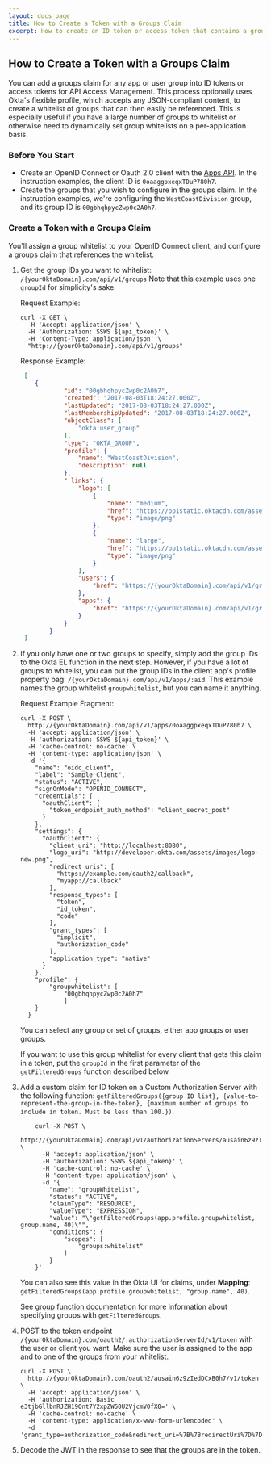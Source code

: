 ```yaml
---
layout: docs_page
title: How to Create a Token with a Groups Claim
excerpt: How to create an ID token or access token that contains a groups claim
---
```


## How to Create a Token with a Groups Claim

You can add a groups claim for any app or user group into ID tokens or access tokens for API Access Management.
This process optionally uses Okta's flexible profile, which accepts any JSON-compliant content, to create a whitelist of groups
that can then easily be referenced. This is especially useful if you have a large number of groups to whitelist or otherwise
need to dynamically set group whitelists on a per-application basis.

### Before You Start

* Create an OpenID Connect or Oauth 2.0 client with the [Apps API](/docs/api/resources/apps.html#request-example-8). In the instruction examples, the client ID is `0oaaggpxeqxTDuP780h7`.
* Create the groups that you wish to configure in the groups claim. In the instruction examples, we're configuring the `WestCoastDivision` group, and its group ID is `00gbhqhpycZwp0c2A0h7`.

### Create a Token with a Groups Claim

You'll assign a group whitelist to your OpenID Connect client, and configure a groups claim that references the whitelist.

1. Get the group IDs you want to whitelist: `/{yourOktaDomain}.com/api/v1/groups`
   Note that this example uses one `groupId` for simplicity's sake.

   Request Example:
    ~~~
    curl -X GET \
      -H 'Accept: application/json' \
      -H 'Authorization: SSWS ${api_token}' \
      -H 'Content-Type: application/json' \
      "http://{yourOktaDomain}.com/api/v1/groups"
    ~~~
    
    Response Example:
    ~~~json
     [
        {
                "id": "00gbhqhpycZwp0c2A0h7",
                "created": "2017-08-03T18:24:27.000Z",
                "lastUpdated": "2017-08-03T18:24:27.000Z",
                "lastMembershipUpdated": "2017-08-03T18:24:27.000Z",
                "objectClass": [
                    "okta:user_group"
                ],
                "type": "OKTA_GROUP",
                "profile": {
                    "name": "WestCoastDivision",
                    "description": null
                },
                "_links": {
                    "logo": [
                        {
                            "name": "medium",
                            "href": "https://op1static.oktacdn.com/assets/img/logos/groups/okta-medium.d7fb831bc4e7e1a5d8bd35dfaf405d9e.png",
                            "type": "image/png"
                        },
                        {
                            "name": "large",
                            "href": "https://op1static.oktacdn.com/assets/img/logos/groups/okta-large.511fcb0de9da185b52589cb14d581c2c.png",
                            "type": "image/png"
                        }
                    ],
                    "users": {
                        "href": "https://{yourOktaDomain}.com/api/v1/groups/00gbhqhpycZwp0c2A0h7/users"
                    },
                    "apps": {
                        "href": "https://{yourOktaDomain}.com/api/v1/groups/00gbhqhpycZwp0c2A0h7/apps"
                    }
                }
            }
     ]
    ~~~
    

2. If you only have one or two groups to specify, simply add the group IDs to the Okta EL function in the next step.
   However, if you have a lot of groups to whitelist, you can put the group IDs in the client app's profile property bag: `/{yourOktaDomain}.com/api/v1/apps/:aid`.
   This example names the group whitelist `groupwhitelist`, but you can name it anything.
    
    Request Example Fragment:
    ~~~curl
    curl -X POST \
      http://{yourOktaDomain}.com/api/v1/apps/0oaaggpxeqxTDuP780h7 \
      -H 'accept: application/json' \
      -H 'authorization: SSWS ${api_token}' \
      -H 'cache-control: no-cache' \
      -H 'content-type: application/json' \
      -d '{
        "name": "oidc_client",
        "label": "Sample Client",
        "status": "ACTIVE",
        "signOnMode": "OPENID_CONNECT",
        "credentials": {
          "oauthClient": {
            "token_endpoint_auth_method": "client_secret_post"
          }
        },
        "settings": {
          "oauthClient": {
            "client_uri": "http://localhost:8080",
            "logo_uri": "http://developer.okta.com/assets/images/logo-new.png",
            "redirect_uris": [
              "https://example.com/oauth2/callback",
              "myapp://callback"
            ],
            "response_types": [
              "token",
              "id_token",
              "code"
            ],
            "grant_types": [
              "implicit",
              "authorization_code"
            ],
            "application_type": "native"
          }
        },
        "profile": {
            "groupwhitelist": [
                "00gbhqhpycZwp0c2A0h7"
                ]
        }
      }
    ~~~
    
    You can select any group or set of groups, either app groups or user groups. 

    If you want to use this group whitelist for every client that gets this claim in a token, put the `groupId` in the first parameter of the `getFilteredGroups` function described below. 
 
3. Add a custom claim for ID token on a Custom Authorization Server with the following function: `getFilteredGroups({group ID list}, {value-to-represent-the-group-in-the-token}, {maximum number of groups to include in token. Must be less than 100.})`.
    
    ~~~curl
        curl -X POST \
          http://{yourOktaDomain}.com/api/v1/authorizationServers/ausain6z9zIedDCxB0h7/claims \
          -H 'accept: application/json' \
          -H 'authorization: SSWS ${api_token}' \
          -H 'cache-control: no-cache' \
          -H 'content-type: application/json' \
          -d '{
        	"name": "groupWhitelist",
        	"status": "ACTIVE",
        	"claimType": "RESOURCE",
        	"valueType": "EXPRESSION",
        	"value": "\"getFilteredGroups(app.profile.groupwhitelist, group.name, 40)\"",
        	"conditions": {
        		"scopes": [
        			"groups:whitelist"
        		]
        	}
        }'
    ~~~
          
    You can also see this value in the Okta UI for claims, under **Mapping**: `getFilteredGroups(app.profile.groupwhitelist, "group.name", 40)`.
    
    See [group function documentation](/reference/okta_expression_language/#group-functions) for more information about specifying groups with `getFilteredGroups`.

4. POST to the token endpoint `/{yourOktaDomain}.com/oauth2/:authorizationServerId/v1/token` with the user or client you want. Make sure the user is assigned to the app and to one of the groups from your whitelist.

    ~~~curl
    curl -X POST \
      http://{yourOktaDomain}.com/oauth2/ausain6z9zIedDCxB0h7/v1/token \
      -H 'accept: application/json' \
      -H 'authorization: Basic e3tjbGllbnRJZH19Ont7Y2xpZW50U2VjcmV0fX0=' \
      -H 'cache-control: no-cache' \
      -H 'content-type: application/x-www-form-urlencoded' \
      -d 'grant_type=authorization_code&redirect_uri=%7B%7BredirectUri%7D%7D&code=%7B%7BauthorizationCode%7D%7D'
      ~~~

5. Decode the JWT in the response to see that the groups are in the token. 


